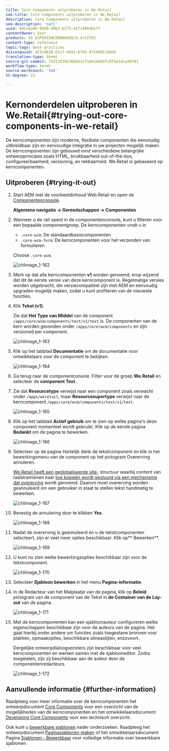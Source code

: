 ```yaml
---
title: Core Components uitproberen in We.Retail
seo-title: Core Components uitproberen in We.Retail
description: Core Components uitproberen in We.Retail
seo-description: 'null'
uuid: 8d1cea0b-99d9-49b2-b275-41f14864b1ff
contentOwner: User
products: SG_EXPERIENCEMANAGER/6.4/SITES
content-type: reference
topic-tags: best-practices
discoiquuid: af3cd818-61cf-4da1-bfb5-87540911ddd5
translation-type: tm+mt
source-git-commit: 75312539136bb53cf1db1de03fc0f9a1dca49791
workflow-type: tm+mt
source-wordcount: '544'
ht-degree: 1%

---
```



# Kernonderdelen uitproberen in We.Retail{#trying-out-core-components-in-we-retail}

De kerncomponenten zijn moderne, flexibele componenten die eenvoudig uitbreidbaar zijn en eenvoudige integratie in uw projecten mogelijk maken. De kerncomponenten zijn gebouwd rond verscheidene belangrijke ontwerpprincipes zoals HTML, bruikbaarheid out-of-the-box, configureerbaarheid, versioning, en rekbaarheid. We.Retail is gebaseerd op kerncomponenten.

## Uitproberen {#trying-it-out}

1. Start AEM met de voorbeeldinhoud Web.Retail en open de [Componentenconsole](/help/sites-authoring/default-components-console.md).

   **Algemene navigatie -> Gereedschappen -> Componenten**

1. Wanneer u de rail opent in de componentenconsole, kunt u filteren voor een bepaalde componentgroep. De kerncomponenten vindt u in

   * `.core-wcm`: De standaardbasiscomponenten
   * `.core-wcm-form`: De kerncomponenten voor het verzenden van formulieren

   Choose `.core-wcm`.

   ![chlimage_1-162](assets/chlimage_1-162.png)

1. Merk op dat alle kerncomponenten **v1** worden genoemd, erop wijzend dat dit de eerste versie van deze kerncomponent is. Regelmatige versies worden uitgebracht, die versiecompatibel zijn met AEM en eenvoudig upgraden mogelijk maken, zodat u kunt profiteren van de nieuwste functies.
1. Klik **Tekst (v1)**.

   Zie dat **Het Type van Middel** van de component `/apps/core/wcm/components/text/v1/text` is. De componenten van de kern worden gevonden onder `/apps/core/wcm/components` en zijn versioned per component.

   ![chlimage_1-163](assets/chlimage_1-163.png)

1. Klik op het tabblad **Documentatie** om de documentatie voor ontwikkelaars voor de component te bekijken.

   ![chlimage_1-164](assets/chlimage_1-164.png)

1. Ga terug naar de componentconsole. Filter voor de groep **We.Retail** en selecteer de **component Text**.
1. Zie dat **Resourcetype** verwijst naar een component zoals verwacht onder `/apps/weretail`, maar **Resourcesupertype** verwijst naar de kerncomponent `/apps/core/wcm/components/text/v1/text`.

   ![chlimage_1-165](assets/chlimage_1-165.png)

1. Klik op het tabblad **Actief gebruik** om te zien op welke pagina&#39;s deze component momenteel wordt gebruikt. Klik op de eerste pagina **Bedankt** om de pagina te bewerken.

   ![chlimage_1-166](assets/chlimage_1-166.png)

1. Selecteer op de pagina Hartelijk dank de tekstcomponent en klik in het bewerkingsmenu van de component op het pictogram Overerving annuleren.

   [We.Retail heeft een geglobaliseerde site-](/help/sites-developing/we-retail-globalized-site-structure.md) structuur waarbij content van taalstramienen naar  [live kopieën wordt gestuurd via een mechanisme dat overerving](/help/sites-administering/msm.md) wordt genoemd. Daarom moet overerving worden geannuleerd om een gebruiker in staat te stellen tekst handmatig te bewerken.

   ![chlimage_1-167](assets/chlimage_1-167.png)

1. Bevestig de annulering door te klikken **Yes**.

   ![chlimage_1-168](assets/chlimage_1-168.png)

1. Nadat de overerving is geannuleerd en u de tekstcomponenten selecteert, zijn er veel meer opties beschikbaar. Klik op** Bewerken**.

   ![chlimage_1-169](assets/chlimage_1-169.png)

1. U kunt nu zien welke bewerkingsopties beschikbaar zijn voor de tekstcomponent.

   ![chlimage_1-170](assets/chlimage_1-170.png)

1. Selecteer **Sjabloon bewerken** in het menu **Pagina-informatie**.
1. In de Redacteur van het Malplaatje van de pagina, klik op **Beleid** pictogram van de component van de Tekst in **de Container van de Lay-out** van de pagina.

   ![chlimage_1-171](assets/chlimage_1-171.png)

1. Met de kerncomponenten kan een sjabloonauteur configureren welke eigenschappen beschikbaar zijn voor de auteurs van de pagina. Het gaat hierbij onder andere om functies zoals toegestane bronnen voor plakken, opmaakopties, beschikbare alineastijlen, enzovoort.

   Dergelijke ontwerpdialoogvensters zijn beschikbaar voor veel kerncomponenten en werken samen met de sjablooneditor. Zodra toegelaten, zijn zij beschikbaar aan de auteur door de componentenredacteurs.

   ![chlimage_1-172](assets/chlimage_1-172.png)

## Aanvullende informatie {#further-information}

Raadpleeg voor meer informatie over de kerncomponenten het ontwerpdocument [Core Components](https://docs.adobe.com/content/help/en/experience-manager-core-components/using/introduction.html) voor een overzicht van de mogelijkheden van de kerncomponenten en het ontwikkelaarsdocument [Developing Core Components](https://helpx.adobe.com/experience-manager/core-components/using/developing.html) voor een technisch overzicht.

Ook kunt u [bewerkbare sjablonen](/help/sites-developing/we-retail-editable-templates.md) nader onderzoeken. Raadpleeg het ontwerpdocument [Paginasjablonen maken](/help/sites-authoring/templates.md) of het ontwikkelaarsdocument Pagina [Sjablonen - Bewerkbaar](/help/sites-developing/page-templates-editable.md) voor volledige informatie over bewerkbare sjablonen.
